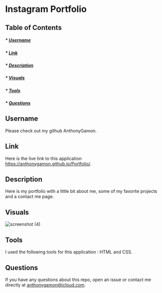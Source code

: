 # Instagram Portfolio

## Table of Contents
##### * [Username](#username)
##### * [Link](#link)
##### * [Description](#description)
##### * [Visuals](#visuals)
##### * [Tools](#tools)
##### * [Questions](#questions)

## Username
Please check out my github AnthonyGamon.

## Link
Here is the live link to this application https://anthonygamon.github.io/Portfolio/.

## Description
Here is my portfolio with a little bit about me, some of my favorite projects and a contact me page. 

## Visuals
![screenshot (4)](https://user-images.githubusercontent.com/68041150/104074305-5f149380-51d5-11eb-9dc7-46cf95c55a27.jpeg)

## Tools
I used the following tools for this application : HTML and CSS. 

## Questions
If you have any questions about this repo, open an issue or contact me directly at anthonygamon@icloud.com. 
